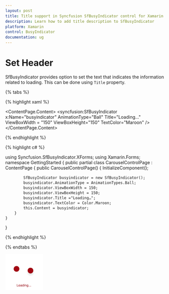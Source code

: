```yaml
---
layout: post
title: Title support in Syncfusion SfBusyIndicator control for Xamarin.Forms
description: Learn how to add title description to SfBusyIndicator
platform: Xamarin
control: BusyIndicator
documentation: ug
---
```

# Set Header

SfBusyIndicator provides option to set the text that indicates the information related to loading. This can be done using `Title` property.

{% tabs %}

{% highlight xaml %}

<?xml version="1.0" encoding="utf-8"?>
<ContentPage xmlns="http://xamarin.com/schemas/2014/forms" xmlns:x="http://schemas.microsoft.com/winfx/2009/xaml" xmlns:local="clr-namespace:GettingStarted" 
	xmlns:syncfusion="clr-namespace:Syncfusion.SfBusyIndicator.XForms;assembly=Syncfusion.SfBusyIndicator.XForms"
	x:Class="GettingStarted.CarouselControlPage">
<ContentPage.Content>
 <syncfusion:SfBusyIndicator x:Name="busyindicator" AnimationType="Ball" Title="Loading..." ViewBoxWidth = "150" ViewBoxHeight="150" TextColor="Maroon" />	
</ContentPage.Content>
</ContentPage>
	
{% endhighlight %}

{% highlight c# %}

using Syncfusion.SfBusyIndicator.XForms;
using Xamarin.Forms;
namespace GettingStarted
{
	public partial class CarouselControlPage : ContentPage
	{
		public CarouselControlPage()
		{
			InitializeComponent();

			SfBusyIndicator busyindicator = new SfBusyIndicator();
			busyindicator.AnimationType = AnimationTypes.Ball;
			busyindicator.ViewBoxWidth = 150;
			busyindicator.ViewBoxHeight = 150;
			busyindicator.Title ="Loading…";
			busyindicator.TextColor = Color.Maroon;
			this.Content = busyindicator;
		}
	}
}


{% endhighlight %}

{% endtabs %}

![](images/Title.png) 


